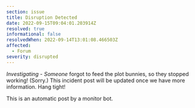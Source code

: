```yaml
---
section: issue
title: Disruption Detected
date: 2022-09-15T09:04:01.203914Z
resolved: true
informational: false
resolvedWhen: 2022-09-14T13:01:08.466503Z
affected:
  - Forum
severity: disrupted
---
```

*Investigating* - _Someone_ forgot to feed the plot bunnies, so they stopped working! (Sorry.) This incident post will be updated once we have more information. Hang tight!

This is an automatic post by a monitor bot.
        